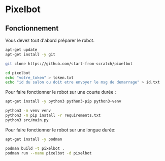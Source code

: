 # Pixelbot
## Fonctionnement
Vous devez tout d'abord préparer le robot.
```bash
apt-get update
apt-get install -y git

git clone https://github.com/start-from-scratch/pixelbot

cd pixelbot
echo "votre_token" > token.txt
echo "id du salon ou doit etre envoyer le msg de demarrage" > id.txt
```

Pour faire fonctionner le robot sur une courte durée :
```bash
apt-get install -y python3 python3-pip python3-venv

python3 -m venv venv
python3 -m pip install -r requirements.txt
python3 src/main.py
```

Pour faire fonctionner le robot sur une longue durée:
```bash
apt-get install -y podman

podman build -t pixelbot .
podman run --name pixelbot -d pixelbot
```
